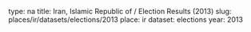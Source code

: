 type: na
title: Iran, Islamic Republic of / Election Results (2013)
slug: places/ir/datasets/elections/2013
place: ir
dataset: elections
year: 2013
